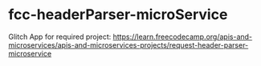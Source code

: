 # fcc-headerParser-microService
Glitch App for required project: https://learn.freecodecamp.org/apis-and-microservices/apis-and-microservices-projects/request-header-parser-microservice
